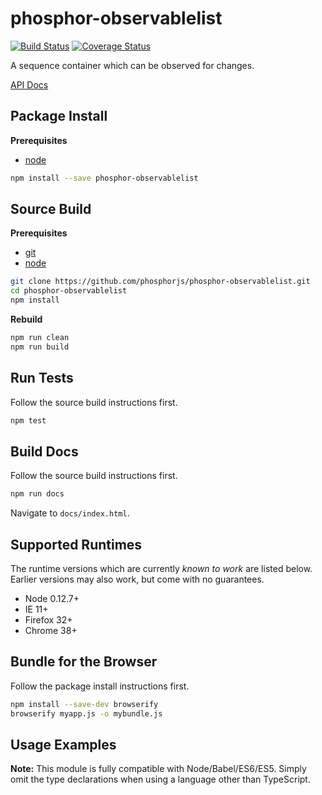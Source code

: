 phosphor-observablelist
=======================

[![Build Status](https://travis-ci.org/phosphorjs/phosphor-observablelist.svg)](https://travis-ci.org/phosphorjs/phosphor-observablelist?branch=master)
[![Coverage Status](https://coveralls.io/repos/phosphorjs/phosphor-observablelist/badge.svg?branch=master&service=github)](https://coveralls.io/github/phosphorjs/phosphor-observablelist?branch=master)

A sequence container which can be observed for changes.

[API Docs](http://phosphorjs.github.io/phosphor-observablelist/api/)


Package Install
---------------

**Prerequisites**
- [node](http://nodejs.org/)

```bash
npm install --save phosphor-observablelist
```


Source Build
------------

**Prerequisites**
- [git](http://git-scm.com/)
- [node](http://nodejs.org/)

```bash
git clone https://github.com/phosphorjs/phosphor-observablelist.git
cd phosphor-observablelist
npm install
```

**Rebuild**
```bash
npm run clean
npm run build
```


Run Tests
---------

Follow the source build instructions first.

```bash
npm test
```


Build Docs
----------

Follow the source build instructions first.

```bash
npm run docs
```

Navigate to `docs/index.html`.


Supported Runtimes
------------------

The runtime versions which are currently *known to work* are listed below.
Earlier versions may also work, but come with no guarantees.

- Node 0.12.7+
- IE 11+
- Firefox 32+
- Chrome 38+


Bundle for the Browser
----------------------

Follow the package install instructions first.

```bash
npm install --save-dev browserify
browserify myapp.js -o mybundle.js
```


Usage Examples
--------------

**Note:** This module is fully compatible with Node/Babel/ES6/ES5. Simply
omit the type declarations when using a language other than TypeScript.
